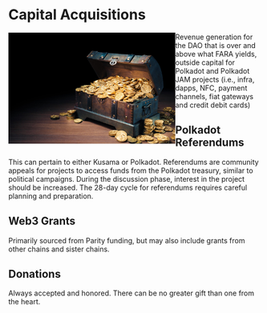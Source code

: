 # Capital Acquisitions
<img align="left" src="images/dwn_Warchest.jpg" width=333px  alt="war chest">
Revenue generation for the DAO that is over and above what FARA yields, outside capital for Polkadot and Polkadot JAM projects (i.e., infra, dapps, NFC, payment channels, fiat gateways and credit debit cards)

## Polkadot Referendums

This can pertain to either Kusama or Polkadot. Referendums are community appeals for projects to access funds from the Polkadot treasury, similar to political campaigns. During the discussion phase, interest in the project should be increased. The 28-day cycle for referendums requires careful planning and preparation.

## Web3 Grants

Primarily sourced from Parity funding, but may also include grants from other chains and sister chains.

## Donations

Always accepted and honored. There can be no greater gift than one from the heart.
